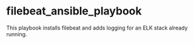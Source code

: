 # filebeat_ansible_playbook

This playbook installs filebeat and adds logging for an ELK stack already running.
